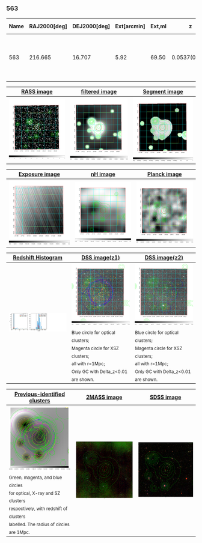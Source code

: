 <div STYLE="page-break-after: always;"></div>

### 563

|Name|RAJ2000[deg]|DEJ2000[deg] |Ext[arcmin]| Ext,ml | z | z_src| C|GC(XSZ,Delta_z<0.01)| GC(OPT,Delta_z<0.01)|GC| R_sig[arcmin] | R500[arcmin] | R500[Mpc]| CRsig[c/s] | CR500[c/s] |L500[1E44 erg/s]|F500[1E-12 erg/s/cm^2]| M500[1E14 Msun]|Tx[keV]|Cnt_sig|Beta|Rc[arcmin]|Comment|Alias|
|---|---|---|---|---|---|------|---|--------|---------|----------|---|---|---|---|---|---|---|---|---|---|---|---|---|---|
|563| 216.665| 16.707| 5.92| 69.50| 0.0537(0.005)| z1, z_xsz| B| L03, Tar| A, N, W| A, C, F20, L03, N, Tar, W| 22.725| 12.530| 0.786| 0.389(0.072)| 0.362(0.067)| 0.480(0.089)| 7.003(1.291)| 1.45(0.14)| 2.74(0.16)| 227.6| 0.642(-0.075+0.116)| 8.298(-1.658+2.314)| -| t305|

|[RASS image](../image/563/563_img.pdf)|[filtered image](../image/563/563_fil.pdf)|[Segment image](../image/563/563_seg.pdf)|
|-------------------|--------------------|-------------------|
| <img src="../image/563/563_img.png" width="300">  | <img src="../image/563/563_fil.png" width="300">   | <img src="../image/563/563_seg.png" width="300">  |

|[Exposure image](../image/563/563_mex.pdf)| [nH image](../image/563/563_nh.pdf)| [Planck image](../image/563/563_p.pdf)|
|-------------------|--------------------|-------------------|
|<img src="../image/563/563_mex.png" width="300">   | <img src="../image/563/563_nh.png" width="300">    | <img src="../image/563/563_p.png" width="300"> |

|[Redshift Histogram](../image/563/563_zg.pdf) | [DSS image(z1)](../image/563/563_dss_z1.pdf)      |  [DSS image(z2)](../image/563/563_dss_z2.pdf)    |
|-------------------|--------------------|-------------------|
|<img src="../image/563/563_zg.png" width="300"> |<img src="../image/563/563_dss_z1.png" width="300"> <sub><br>Blue circle for optical clusters; <br>Magenta circle for XSZ clusters; <br>all with r=1Mpc; <br>Only GC with Delta_z<0.01 are shown. </sub>| <img src="../image/563/563_dss_z2.png" width="300"><sub><br>Blue circle for optical clusters; <br>Magenta circle for XSZ clusters; <br>all with r=1Mpc; <br>Only GC with Delta_z<0.01 are shown. </sub> |

|[Previous-identified clusters](../image/563/563_gc.pdf) | [2MASS image](../image/563/563_2mass.pdf)      |[SDSS image](../image/563/563_sdss.pdf)   |
|-------------------|-------------------|-------------------|
|<img src=../image/563/563_gc.png width="300"> <br><sub>Green, magenta, and blue circles <br>for optical, X-ray and SZ clusters <br>respectively, with redshift of clusters <br>labelled. The radius of circles <br>are 1Mpc.</sub>|<img src="../image/563/563_2mass.png" width="300">  | <img src="../image/563/563_sdss.png" width="300">  |




